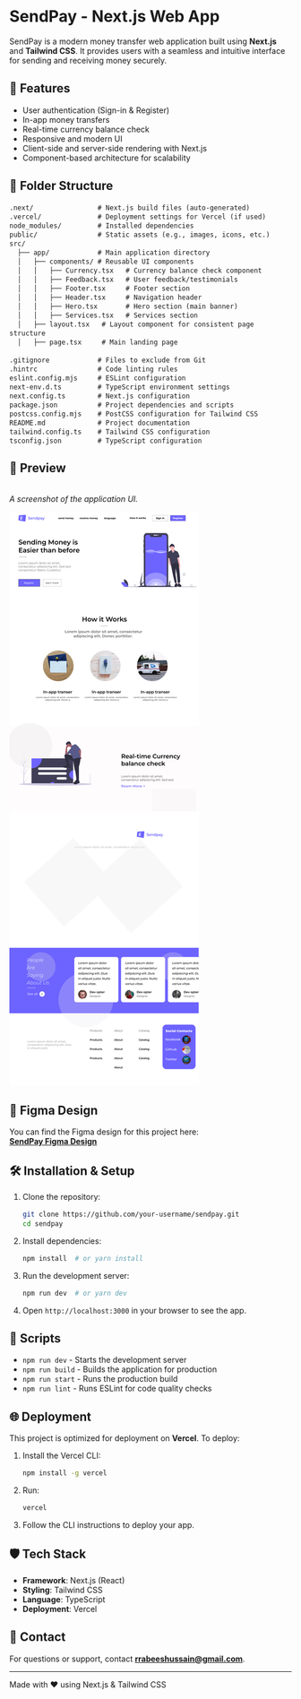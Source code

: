 # SendPay - Next.js Web App

SendPay is a modern money transfer web application built using **Next.js** and **Tailwind CSS**. It provides users with a seamless and intuitive interface for sending and receiving money securely.

## 🚀 Features

- User authentication (Sign-in & Register)
- In-app money transfers
- Real-time currency balance check
- Responsive and modern UI
- Client-side and server-side rendering with Next.js
- Component-based architecture for scalability

## 📂 Folder Structure

```
.next/                # Next.js build files (auto-generated)
.vercel/              # Deployment settings for Vercel (if used)
node_modules/         # Installed dependencies
public/               # Static assets (e.g., images, icons, etc.)
src/
  ├── app/            # Main application directory
  │   ├── components/ # Reusable UI components
  │   │   ├── Currency.tsx   # Currency balance check component
  │   │   ├── Feedback.tsx   # User feedback/testimonials
  │   │   ├── Footer.tsx     # Footer section
  │   │   ├── Header.tsx     # Navigation header
  │   │   ├── Hero.tsx       # Hero section (main banner)
  │   │   ├── Services.tsx   # Services section
  │   ├── layout.tsx   # Layout component for consistent page structure
  │   ├── page.tsx     # Main landing page

.gitignore            # Files to exclude from Git
.hintrc               # Code linting rules
eslint.config.mjs     # ESLint configuration
next-env.d.ts         # TypeScript environment settings
next.config.ts        # Next.js configuration
package.json          # Project dependencies and scripts
postcss.config.mjs    # PostCSS configuration for Tailwind CSS
README.md             # Project documentation
tailwind.config.ts    # Tailwind CSS configuration
tsconfig.json         # TypeScript configuration
```

## 📸 Preview

\
*A screenshot of the application UI.*

<img src="./public/preview.jpg" alt="preview">

## 🎨 Figma Design

You can find the Figma design for this project here:\
[**SendPay Figma Design**](https://www.figma.com/design/GaulAO4A3RuX6cW9TazehT/Sendpay?m=auto\&t=Cbifk5gpq2WLsew1-6)

## 🛠 Installation & Setup

1. Clone the repository:
   ```sh
   git clone https://github.com/your-username/sendpay.git
   cd sendpay
   ```
2. Install dependencies:
   ```sh
   npm install  # or yarn install
   ```
3. Run the development server:
   ```sh
   npm run dev  # or yarn dev
   ```
4. Open `http://localhost:3000` in your browser to see the app.

## 📜 Scripts

- `npm run dev` - Starts the development server
- `npm run build` - Builds the application for production
- `npm run start` - Runs the production build
- `npm run lint` - Runs ESLint for code quality checks

## 🌐 Deployment

This project is optimized for deployment on **Vercel**. To deploy:

1. Install the Vercel CLI:
   ```sh
   npm install -g vercel
   ```
2. Run:
   ```sh
   vercel
   ```
3. Follow the CLI instructions to deploy your app.

## 🛡 Tech Stack

- **Framework**: Next.js (React)
- **Styling**: Tailwind CSS
- **Language**: TypeScript
- **Deployment**: Vercel

## 📧 Contact

For questions or support, contact [**rrabeeshussain@gmail.com**](mailto\:rrabeeshussain@gmail.com).

---

Made with ❤️ using Next.js & Tailwind CSS
